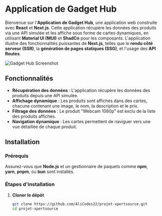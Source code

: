 # Application de Gadget Hub

Bienvenue sur l'**Application de Gadget Hub**, une application web construite avec **React** et **Next.js**. Cette application récupère les données des produits via une API simulée et les affiche sous forme de cartes dynamiques, en utilisant **Material UI (MUI)** et **ShadCn** pour les composants. L'application illustre des fonctionnalités puissantes de **Next.js**, telles que le **rendu côté serveur (SSR)**, la **génération de pages statiques (SSG)**, et l'usage des **API Routes**.

![Gadget Hub Screenshot](./screenshot.png)

## Fonctionnalités

- **Récupération des données** : L'application récupère les données des produits depuis une API simulée.
- **Affichage dynamique** : Les produits sont affichés dans des cartes, chacune contenant une image, le nom, la description et le prix.
- **Filtrage des données** : Le produit "Webcam 1080p" est exclu de la liste des produits affichés.
- **Navigation dynamique** : Les cartes permettent de naviguer vers une vue détaillée de chaque produit.
  
## Installation

### Prérequis

Assurez-vous que **Node.js** et un gestionnaire de paquets comme **npm**, **yarn**, **pnpm**, ou **bun** sont installés.

### Étapes d'installation

1. **Cloner le dépôt**

   ```bash
   git clone https://github.com/AliCodes22/projet-xpertsource.git
   cd projet-xpertsource


